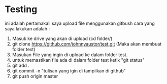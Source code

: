 # Testing
ini adalah pertamakali saya upload file menggunakan gitbush
cara yang saya lakukan adalah :<br>
1. Masuk ke drive yang akan di upload (cd folder/)<br>
2. git clone https://github.com/johnnyaustor/test.git (Maka akan membuat folder test) <br>
3. Masukan File yang ingin di upload ke dalam folder test.<br>
4. untuk memastikan file ada di dalam folder test ketik "git status"<br>
5. git add .<br>
6. git commit -n "tulisan yang igin di tampilkan di github"<br>
7. git push origin master

